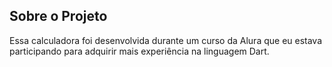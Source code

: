 ## Sobre o Projeto

Essa calculadora foi desenvolvida durante um curso da Alura que eu estava participando para adquirir mais experiência na linguagem Dart.
